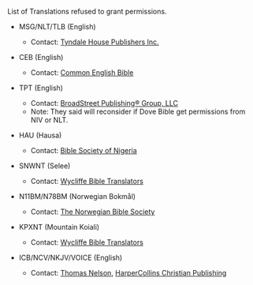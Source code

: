 List of Translations refused to grant permissions.

- MSG/NLT/TLB (English)
  - Contact: [Tyndale House Publishers Inc.](https://www.tyndale.com/)

- CEB (English)
  - Contact: [Common English Bible](https://www.commonenglishbible.com/)

- TPT (English)
  - Contact: [BroadStreet Publishing® Group, LLC ](http://www.broadstreetpublishing.com)
  - Note: They said will reconsider if Dove Bible get permissions from NIV or NLT.

- HAU (Hausa)
  - Contact: [Bible Society of Nigeria](http://www.biblesociety-nigeria.org)

- SNWNT (Selee)
  - Contact: [Wycliffe Bible Translators](https://www.wycliffe.org)

- N11BM/N78BM (Norwegian Bokmål)
  - Contact: [The Norwegian Bible Society](https://www.bibel.no/Bibelselskapet)

- KPXNT (Mountain Koiali)
  - Contact: [Wycliffe Bible Translators](https://www.wycliffe.org)

- ICB/NCV/NKJV/VOICE (English)
  - Contact: [Thomas Nelson](https://www.thomasnelsonbibles.com/), [HarperCollins Christian Publishing](https://www.harpercollinschristian.com/permissions/)
